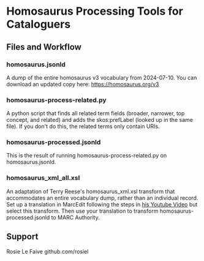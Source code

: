 # Homosaurus Processing Tools for Cataloguers

## Files and Workflow

### homosaurus.jsonld

A dump of the entire homosaurus v3 vocabulary from 2024-07-10. You can download an updated copy here: https://homosaurus.org/v3

### homosaurus-process-related.py

A python script that finds all related term fields (broader, narrower, top concept, and related) and adds the skos:prefLabel (looked up in the same file). If you don't do this, the related terms only contain URIs.

### homosaurus-processed.jsonld

This is the result of running homosaurus-process-related.py on homosaurus.jsonld.

### homosaurus_xml_all.xsl

An adaptation of Terry Reese's homosaurus_xml.xsl transform that accommodates an entire vocabulary dump, rather than an individual record. Set up a translation in MarcEdit following the steps in [his Youtube Video](https://www.youtube.com/watch?v=FJsdQI3pZPQ) but select this transform. Then use your translation to transform homosaurus-processed.jsonld to MARC Authority.

## Support

Rosie Le Faive
github.com/rosiel

